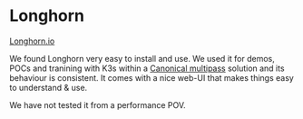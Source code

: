 # Longhorn

[Longhorn.io](https://longhorn.io/)

We found Longhorn very easy to install and use.
We used it for demos, POCs and tranining with K3s within a [Canonical multipass](https://multipass.run/) solution and its behaviour is consistent.
It comes with a nice web-UI that makes things easy to understand & use.

We have not tested it from a performance POV.

